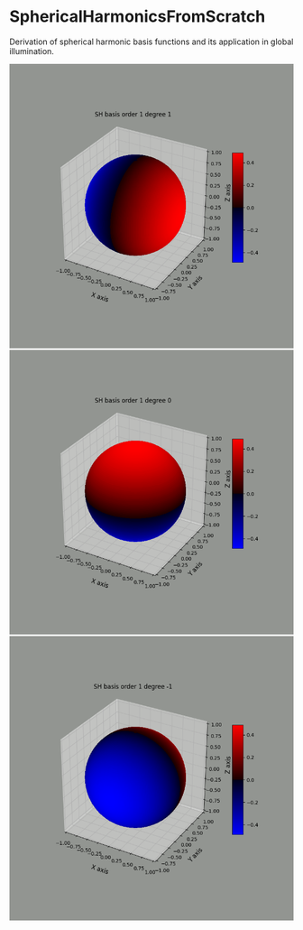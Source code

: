 # SphericalHarmonicsFromScratch
Derivation of spherical harmonic basis functions and its application in global illumination.

![alt text](https://github.com/Beatthezombie/SphericalHarmonicsFromScratch/blob/main/figures/sh_1_1.png?raw=true)
![alt text](https://github.com/Beatthezombie/SphericalHarmonicsFromScratch/blob/main/figures/sh_1_0.png?raw=true)
![alt text](https://github.com/Beatthezombie/SphericalHarmonicsFromScratch/blob/main/figures/sh_1_-1.png?raw=true)
